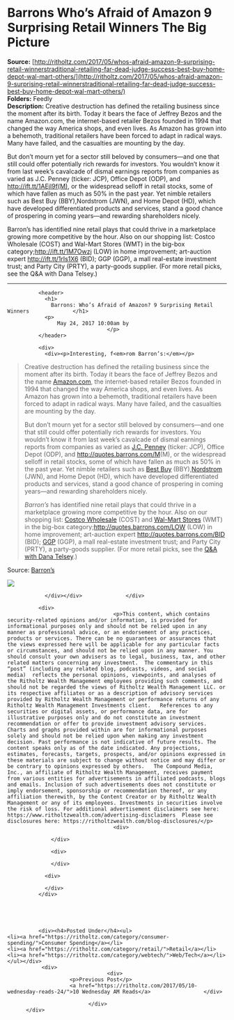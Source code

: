 # Barrons Who’s Afraid of Amazon 9 Surprising Retail Winners The Big Picture

**Source:** [http://ritholtz.com/2017/05/whos-afraid-amazon-9-surprising-retail-winnerstraditional-retailing-far-dead-judge-success-best-buy-home-depot-wal-mart-others/](http://ritholtz.com/2017/05/whos-afraid-amazon-9-surprising-retail-winnerstraditional-retailing-far-dead-judge-success-best-buy-home-depot-wal-mart-others/)  
**Folders:** Feedly  
**Description:** Creative destruction has defined the retailing business since the moment after its birth. Today it bears the face of Jeffrey Bezos and the name Amazon.com, the internet-based retailer Bezos founded in 1994 that changed the way America shops, and even lives. As Amazon has grown into a behemoth, traditional retailers have been forced to adapt in radical ways. Many have failed, and the casualties are mounting by the day.

But don’t mourn yet for a sector still beloved by consumers—and one that still could offer potentially rich rewards for investors. You wouldn’t know it from last week’s cavalcade of dismal earnings reports from companies as varied as J.C. Penney (ticker: JCP), Office Depot (ODP), and http://ift.tt/1AEjI9f(M), or the widespread selloff in retail stocks, some of which have fallen as much as 50% in the past year. Yet nimble retailers such as Best Buy (BBY),Nordstrom (JWN), and Home Depot (HD), which have developed differentiated products and services, stand a good chance of prospering in coming years—and rewarding shareholders nicely.

Barron’s has identified nine retail plays that could thrive in a marketplace growing more competitive by the hour. Also on our shopping list: Costco Wholesale (COST) and Wal-Mart Stores (WMT) in the big-box category;http://ift.tt/1M7Owzj (LOW) in home improvement; art-auction expert http://ift.tt/1rIs1X6 (BID); GGP (GGP), a mall real-estate investment trust; and Party City (PRTY), a party-goods supplier. (For more retail picks, see the Q&A with Dana Telsey.)


---

<div>

		      <header>
		        <h1>
		          Barrons: Who’s Afraid of Amazon? 9 Surprising Retail Winners		        </h1>
		        <p>
			        May 24, 2017 10:00am by
			        		        </p>
		      </header>

		      <div>
		        <div><p>Interesting, f<em>rom Barron’s:</em></p>
<blockquote><p>Creative destruction has defined the retailing business since the moment after its birth. Today it bears the face of Jeffrey Bezos and the name <a href="http://quotes.barrons.com/AMZN">Amazon.com</a>, the internet-based retailer Bezos founded in 1994 that changed the way America shops, and even lives. As Amazon has grown into a behemoth, traditional retailers have been forced to adapt in radical ways. Many have failed, and the casualties are mounting by the day.</p>
<p>But don’t mourn yet for a sector still beloved by consumers—and one that still could offer potentially rich rewards for investors. You wouldn’t know it from last week’s cavalcade of dismal earnings reports from companies as varied as <a href="http://quotes.barrons.com/JCP">J.C. Penney</a> (ticker: JCP), Office Depot (ODP), and <a href="http://quotes.barrons.com/M">http://quotes.barrons.com/M</a>(M), or the widespread selloff in retail stocks, some of which have fallen as much as 50% in the past year. Yet nimble retailers such as <a href="http://quotes.barrons.com/BBY">Best Buy</a> (BBY),<a href="http://quotes.barrons.com/JWN">Nordstrom</a> (JWN), and Home Depot (HD), which have developed differentiated products and services, stand a good chance of prospering in coming years—and rewarding shareholders nicely.</p>
<p><em>Barron’s</em> has identified nine retail plays that could thrive in a marketplace growing more competitive by the hour. Also on our shopping list: <a href="http://quotes.barrons.com/COST">Costco Wholesale</a> (COST) and <a href="http://quotes.barrons.com/WMT">Wal-Mart Stores</a> (WMT) in the big-box category;<a href="http://quotes.barrons.com/LOW">http://quotes.barrons.com/LOW</a> (LOW) in home improvement; art-auction expert <a href="http://quotes.barrons.com/BID">http://quotes.barrons.com/BID</a> (BID); <a href="http://quotes.barrons.com/GGP">GGP</a> (GGP), a mall real-estate investment trust; and Party City (PRTY), a party-goods supplier. (For more retail picks, see the <a href="http://www.barrons.com/articles/5-retailers-that-can-survive-amazon-3-that-cant-1495257328">Q&amp;A with Dana Telsey</a>.)</p></blockquote>
<p> </p>
<p>Source: <a href="http://www.barrons.com/articles/whos-afraid-of-amazon-9-surprising-retail-winners-1495257706">Barron’s</a></p>
<p> </p>
<p><a href="http://ritholtz.com/wp-content/uploads/2017/05/ON-CD386_CoverT_16U_20170520013607.jpg"><img src="http://ritholtz.com/wp-content/uploads/2017/05/ON-CD386_CoverT_16U_20170520013607-1024x577.jpg"></a></p>
<p> </p>

<p> </p>
<div>
                    
                </div></div>		      </div>

		      <div>
			      				      <p>This content, which contains security-related opinions and/or information, is provided for informational purposes only and should not be relied upon in any manner as professional advice, or an endorsement of any practices, products or services. There can be no guarantees or assurances that the views expressed here will be applicable for any particular facts or circumstances, and should not be relied upon in any manner. You should consult your own advisers as to legal, business, tax, and other related matters concerning any investment.  The commentary in this “post” (including any related blog, podcasts, videos, and social media)  reflects the personal opinions, viewpoints, and analyses of the Ritholtz Wealth Management employees providing such comments, and should not be regarded the views of Ritholtz Wealth Management LLC. or its respective affiliates or as a description of advisory services provided by Ritholtz Wealth Management or performance returns of any Ritholtz Wealth Management Investments client.   References to any securities or digital assets, or performance data, are for illustrative purposes only and do not constitute an investment recommendation or offer to provide investment advisory services. Charts and graphs provided within are for informational purposes solely and should not be relied upon when making any investment decision. Past performance is not indicative of future results. The content speaks only as of the date indicated. Any projections, estimates, forecasts, targets, prospects, and/or opinions expressed in these materials are subject to change without notice and may differ or be contrary to opinions expressed by others.   The Compound Media, Inc., an affiliate of Ritholtz Wealth Management, receives payment from various entities for advertisements in affiliated podcasts, blogs and emails. Inclusion of such advertisements does not constitute or imply endorsement, sponsorship or recommendation thereof, or any affiliation therewith, by the Content Creator or by Ritholtz Wealth Management or any of its employees. Investments in securities involve the risk of loss. For additional advertisement disclaimers see here: https://www.ritholtzwealth.com/advertising-disclaimers  Please see disclosures here: https://ritholtzwealth.com/blog-disclosures/</p>
				    			      <div>
			      	  			      	  
			      </div>

			      <div>
			      	
			      </div>

		        <div>
		        	
		        </div>
		      </div>
		    
		    
								
							  
			  		      
		      <div><h4>Posted Under</h4><ul>
	<li><a href="https://ritholtz.com/category/consumer-spending/">Consumer Spending</a></li>
	<li><a href="https://ritholtz.com/category/retail/">Retail</a></li>
	<li><a href="https://ritholtz.com/category/webtech/">Web/Tech</a></li></ul></div>
		       <div>
		       				       	<div>
			       		<p>Previous Post</p>
			      		<a href="https://ritholtz.com/2017/05/10-wednesday-reads-24/">10 Wednesday AM Reads</a>			      	</div>
			    			    			      	
			    		      </div>
	      </div>

	    